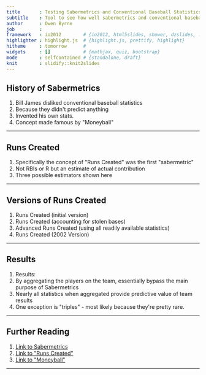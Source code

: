 ```yaml
---
title       : Testing Sabermetrics and Conventional Baseball Statistics
subtitle    : Tool to see how well sabermetrics and conventional baseball statistics predict team statistics
author      : Owen Byrne
job         : 
framework   : io2012        # {io2012, html5slides, shower, dzslides, ...}
highlighter : highlight.js  # {highlight.js, prettify, highlight}
hitheme     : tomorrow      # 
widgets     : []            # {mathjax, quiz, bootstrap}
mode        : selfcontained # {standalone, draft}
knit        : slidify::knit2slides
---
```


## History of Sabermetrics

1. Bill James disliked conventional baseball statistics
2. Because they didn't predict anything
3. Invented his own stats.
4. Concept made famous by "Moneyball"

---

## Runs Created

1. Specifically the concept of "Runs Created" was the first "sabermetric"
2. Not RBIs or R but an estimate of actual contribution
3. Three possible estimators shown here

---
## Versions of Runs Created

1. Runs Created (initial version)
2. Runs Created (accounting for stolen bases)
3. Advanced Runs Created (using all readily available statistics)
4. Runs Created (2002 Version)

---

## Results

1. Results:
2. By aggregating the players on the team, essentially bypass the main purpose of Sabermetrics
3. Nearly all statistics when aggregated provide predictive value of team results
4. One exception is "triples" - most likely because they're pretty rare.

---

## Further Reading
1. [Link to Sabermetrics](http://en.wikipedia.org/wiki/Sabermetrics)
2. [Link to "Runs Created"](http://en.wikipedia.org/wiki/Runs_created)
3. [Link to "Moneyball"](http://en.wikipedia.org/wiki/Moneyball)

---
